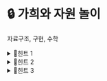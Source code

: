 # 🔒 가희와 자원 놀이
자료구조, 구현, 수학
<details>
<summary>🔑힌트 1</summary>
유저는 카드를 <b>최대 몇 개</b> 들고 있을 수 있나요?
</details> 
<details>
<summary>🔑힌트 2</summary>
자원은 어디에만 갈 수 있나요?
</details>
<details>
<summary>🔑힌트 3</summary>
공용 공간에 있는 자원의 수가 더 작나요? 아니면 <b>유저 공간에 있는 자원의 수</b>가 더 작나요?
</details> 
